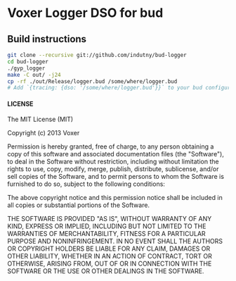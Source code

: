 # Voxer Logger DSO for bud

## Build instructions

```bash
git clone --recursive git://github.com/indutny/bud-logger
cd bud-logger
./gyp_logger
make -C out/ -j24
cp -rf ./out/Release/logger.bud /some/where/logger.bud
# Add `{tracing: {dso: '/some/where/logger.bud'}}` to your bud configuration
```

#### LICENSE

The MIT License (MIT)

Copyright (c) 2013 Voxer

Permission is hereby granted, free of charge, to any person obtaining a copy of
this software and associated documentation files (the "Software"), to deal in
the Software without restriction, including without limitation the rights to
use, copy, modify, merge, publish, distribute, sublicense, and/or sell copies of
the Software, and to permit persons to whom the Software is furnished to do so,
subject to the following conditions:

The above copyright notice and this permission notice shall be included in all
copies or substantial portions of the Software.

THE SOFTWARE IS PROVIDED "AS IS", WITHOUT WARRANTY OF ANY KIND, EXPRESS OR
IMPLIED, INCLUDING BUT NOT LIMITED TO THE WARRANTIES OF MERCHANTABILITY, FITNESS
FOR A PARTICULAR PURPOSE AND NONINFRINGEMENT. IN NO EVENT SHALL THE AUTHORS OR
COPYRIGHT HOLDERS BE LIABLE FOR ANY CLAIM, DAMAGES OR OTHER LIABILITY, WHETHER
IN AN ACTION OF CONTRACT, TORT OR OTHERWISE, ARISING FROM, OUT OF OR IN
CONNECTION WITH THE SOFTWARE OR THE USE OR OTHER DEALINGS IN THE SOFTWARE.
